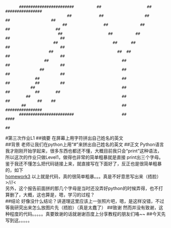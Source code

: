           ########################          ##                    ##               ################
                               ##            ##                  ##             ##                  ##
                             ##                ##              ##              ##                    ##
                           ##                    ##          ##               ##                      ##
                         ##                        ##      ##                 ##                      ##
                       ##                            ##  ##                   ##                      ##
                     ##                                ##                     ##                      ##
                   ##                                  ##                     ##                      ##
                 ##                                    ##                     ##           ##         ## 
               ##                                      ##                      ##           ##       ##
             ##                                        ##                       ##            ##    ##
           ##                                          ##                          ################
          ########################                     ##                                        ####
                                                                                                     ##
#第三次作业L1
##摘要
在屏幕上用字符拼出自己姓名的英文  
##背景
老师让我们在python上用“#”来拼出自己姓名的英文
##正文
Python语言我才刚刚开始学起来，很多东西也都还不懂，大概目前我只会“print”这种语法，所以这次的作业只做Level1，做得也非常的简单粗暴就是直接
print出三个字母。鉴于我还不懂怎么把代码链接上来，就直接写在下面好了，反正也是很简单粗暴的，如下  
 [homework3](https://github.com/zhaoyqing/computationalphysics_N2013301510016/blob/master/homework3)
 以上就是代码，真的很简单粗暴。。。真是不好意思写出来（捂脸）>///<    
另外，这个报告前面拼的那几个字母是当时还没弄好python的时候弄得，也不打算删了，大概，这也算是，嗯，学习的过程？  
##结论
好像没什么结论？讲道理这里应该上一张照片吧，嗯，是这样没错，不过等我研究出来怎么放图片先（捂脸）（真是太蠢了）
##致谢
然而并没有致谢，这种程度的代码。。。。。真要致谢的话就谢谢百度上分享教程的朋友们咯~~
##今天先写到这。。。。。
